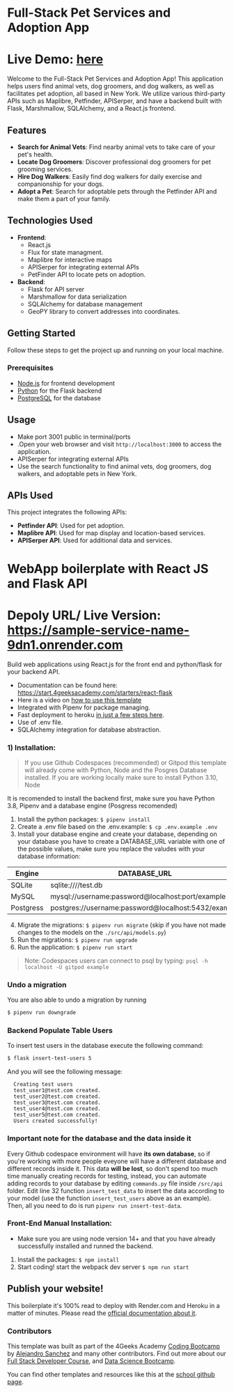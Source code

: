 # Full-Stack Pet Services and Adoption App
# Live Demo: <a href="https://sample-service-name-qduh.onrender.com/" target="blank">here</a>

Welcome to the Full-Stack Pet Services and Adoption App! This application helps users find animal vets, dog groomers, and dog walkers, as well as facilitates pet adoption, all based in New York. We utilize various third-party APIs such as Maplibre, Petfinder, APISerper, and have a backend built with Flask, Marshmallow, SQLAlchemy, and a React.js frontend.

## Features

- **Search for Animal Vets**: Find nearby animal vets to take care of your pet's health.
- **Locate Dog Groomers**: Discover professional dog groomers for pet grooming services.
- **Hire Dog Walkers**: Easily find dog walkers for daily exercise and companionship for your dogs.
- **Adopt a Pet**: Search for adoptable pets through the Petfinder API and make them a part of your family.

## Technologies Used

- **Frontend**:
    - React.js
    - Flux for state managment.
    - Maplibre for interactive maps
    - APISerper for integrating external APIs
    - PetFinder API to locate pets on adoption.
- **Backend**:
    - Flask for API server
    - Marshmallow for data serialization
    - SQLAlchemy for database management
    - GeoPY library to convert addresses into coordinates.

## Getting Started

Follow these steps to get the project up and running on your local machine.

### Prerequisites

- [Node.js](https://nodejs.org/) for frontend development
- [Python](https://www.python.org/) for the Flask backend
- [PostgreSQL](https://www.postgresql.org/) for the database

## Usage

- Make port 3001 public in terminal/ports
- .Open your web browser and visit `http://localhost:3000` to access the application.
- APISerper for integrating external APIs
- Use the search functionality to find animal vets, dog groomers, dog walkers, and adoptable pets in New York.

## APIs Used

This project integrates the following APIs:

- **Petfinder API**: Used for pet adoption.
- **Maplibre API**: Used for map display and location-based services.
- **APISerper API**: Used for additional data and services.

# WebApp boilerplate with React JS and Flask API

# Depoly URL/ Live Version: https://sample-service-name-9dn1.onrender.com 

Build web applications using React.js for the front end and python/flask for your backend API.

- Documentation can be found here: https://start.4geeksacademy.com/starters/react-flask
- Here is a video on [how to use this template](https://www.loom.com/share/f37c6838b3f1496c95111e515e83dd9b)
- Integrated with Pipenv for package managing.
- Fast deployment to heroku [in just a few steps here](https://start.4geeksacademy.com/backend/deploy-heroku-posgres).
- Use of .env file.
- SQLAlchemy integration for database abstraction.

### 1) Installation:

> If you use Github Codespaces (recommended) or Gitpod this template will already come with Python, Node and the Posgres Database installed. If you are working locally make sure to install Python 3.10, Node 

It is recomended to install the backend first, make sure you have Python 3.8, Pipenv and a database engine (Posgress recomended)

1. Install the python packages: `$ pipenv install`
2. Create a .env file based on the .env.example: `$ cp .env.example .env`
3. Install your database engine and create your database, depending on your database you have to create a DATABASE_URL variable with one of the possible values, make sure you replace the valudes with your database information:

| Engine    | DATABASE_URL                                        |
| --------- | --------------------------------------------------- |
| SQLite    | sqlite:////test.db                                  |
| MySQL     | mysql://username:password@localhost:port/example    |
| Postgress | postgres://username:password@localhost:5432/example |

4. Migrate the migrations: `$ pipenv run migrate` (skip if you have not made changes to the models on the `./src/api/models.py`)
5. Run the migrations: `$ pipenv run upgrade`
6. Run the application: `$ pipenv run start`

> Note: Codespaces users can connect to psql by typing: `psql -h localhost -U gitpod example`

### Undo a migration

You are also able to undo a migration by running

```sh
$ pipenv run downgrade
```

### Backend Populate Table Users

To insert test users in the database execute the following command:

```sh
$ flask insert-test-users 5
```

And you will see the following message:

```
  Creating test users
  test_user1@test.com created.
  test_user2@test.com created.
  test_user3@test.com created.
  test_user4@test.com created.
  test_user5@test.com created.
  Users created successfully!
```

### **Important note for the database and the data inside it**

Every Github codespace environment will have **its own database**, so if you're working with more people eveyone will have a different database and different records inside it. This data **will be lost**, so don't spend too much time manually creating records for testing, instead, you can automate adding records to your database by editing ```commands.py``` file inside ```/src/api``` folder. Edit line 32 function ```insert_test_data``` to insert the data according to your model (use the function ```insert_test_users``` above as an example). Then, all you need to do is run ```pipenv run insert-test-data```.

### Front-End Manual Installation:

-   Make sure you are using node version 14+ and that you have already successfully installed and runned the backend.

1. Install the packages: `$ npm install`
2. Start coding! start the webpack dev server `$ npm run start`

## Publish your website!

This boilerplate it's 100% read to deploy with Render.com and Heroku in a matter of minutes. Please read the [official documentation about it](https://start.4geeksacademy.com/deploy).

### Contributors

This template was built as part of the 4Geeks Academy [Coding Bootcamp](https://4geeksacademy.com/us/coding-bootcamp) by [Alejandro Sanchez](https://twitter.com/alesanchezr) and many other contributors. Find out more about our [Full Stack Developer Course](https://4geeksacademy.com/us/coding-bootcamps/part-time-full-stack-developer), and [Data Science Bootcamp](https://4geeksacademy.com/us/coding-bootcamps/datascience-machine-learning).

You can find other templates and resources like this at the [school github page](https://github.com/4geeksacademy/).
